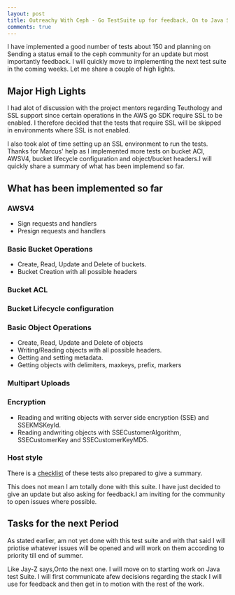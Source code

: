 ```yaml
---
layout: post
title: Outreachy With Ceph - Go TestSuite up for feedback, On to Java Suite
comments: true
---
```


I have implemented a good number of tests about 150 and planning on Sending a status email to the ceph community for 
an update but most importantly feedback. I will quickly move to implementing the next  test suite in the coming weeks. 
Let me share a couple of high lights.

## Major High Lights

I had alot of discussion with the project mentors regarding Teuthology and SSL support since certain operations in the AWS go SDK 
require SSL to be enabled. I therefore decided that the tests that require SSL will be skipped in environments where SSL is not
enabled.

I also took alot of time setting up an SSL environment to run the tests. Thanks for Marcus' help as I implemented more tests on 
bucket ACl, AWSV4, bucket lifecycle configuration and object/bucket headers.I will quickly share a summary of what has been implemend 
so far.

## What has been implemented so far
               
### AWSV4
+ Sign requests and handlers
+ Presign requests and handlers              
### Basic Bucket     Operations
+ Create, Read, Update and Delete of buckets. 
+ Bucket Creation with all possible headers 
### Bucket ACL
### Bucket Lifecycle configuration        
### Basic Object     Operations          
+ Create, Read, Update and Delete of objects        
+ Writing/Reading objects with all possible headers.    
+ Getting and setting metadata.    
+ Getting objects with delimiters, maxkeys, prefix, markers                  
### Multipart Uploads 
### Encryption                  
+ Reading and writing objects with server side encryption (SSE) and SSEKMSKeyId.        
+ Reading andwriting objects with SSECustomerAlgorithm, SSECustomerKey and SSECustomerKeyMD5.              
### Host style

There is a [checklist](https://docs.google.com/document/d/1jbziCPfk2nSs5kycT_RJ64hcqWo6kupfWPQwGAGpYU0/edit) of these tests also 
prepared to give a summary.

This does not mean I am totally done with this suite. I have just decided to give an update but also asking for feedback.I am 
inviting for the community to open issues where possible.

## Tasks for the next Period

As stated earlier, am not yet done with this test suite and with that said I will priotise whatever issues will be opened and 
will work on them according to priority till end of summer.

Like Jay-Z says,Onto the next one. I will move on to starting work on Java test Suite. I will first communicate afew decisions 
regarding the stack I will use for feedback and then get in to motion with the rest of the work.



